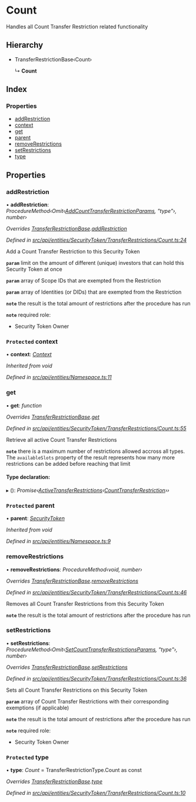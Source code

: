 # Count

Handles all Count Transfer Restriction related functionality

## Hierarchy

* TransferRestrictionBase‹Count›

  ↳ **Count**

## Index

### Properties

* [addRestriction](count.md#addrestriction)
* [context](count.md#protected-context)
* [get](count.md#get)
* [parent](count.md#protected-parent)
* [removeRestrictions](count.md#removerestrictions)
* [setRestrictions](count.md#setrestrictions)
* [type](count.md#protected-type)

## Properties

### addRestriction

• **addRestriction**: _ProcedureMethod‹Omit‹_[_AddCountTransferRestrictionParams_](../globals.md#addcounttransferrestrictionparams)_, "type"›, number›_

_Overrides_ [_TransferRestrictionBase_](transferrestrictionbase.md)_._[_addRestriction_](transferrestrictionbase.md#addrestriction)

_Defined in_ [_src/api/entities/SecurityToken/TransferRestrictions/Count.ts:24_](https://github.com/PolymathNetwork/polymesh-sdk/blob/a0872cf4/src/api/entities/SecurityToken/TransferRestrictions/Count.ts#L24)

Add a Count Transfer Restriction to this Security Token

**`param`** limit on the amount of different \(unique\) investors that can hold this Security Token at once

**`param`** array of Scope IDs that are exempted from the Restriction

**`param`** array of Identities \(or DIDs\) that are exempted from the Restriction

**`note`** the result is the total amount of restrictions after the procedure has run

**`note`** required role:

* Security Token Owner

### `Protected` context

• **context**: [_Context_](context.md)

_Inherited from void_

_Defined in_ [_src/api/entities/Namespace.ts:11_](https://github.com/PolymathNetwork/polymesh-sdk/blob/a0872cf4/src/api/entities/Namespace.ts#L11)

### get

• **get**: _function_

_Overrides_ [_TransferRestrictionBase_](transferrestrictionbase.md)_._[_get_](transferrestrictionbase.md#get)

_Defined in_ [_src/api/entities/SecurityToken/TransferRestrictions/Count.ts:55_](https://github.com/PolymathNetwork/polymesh-sdk/blob/a0872cf4/src/api/entities/SecurityToken/TransferRestrictions/Count.ts#L55)

Retrieve all active Count Transfer Restrictions

**`note`** there is a maximum number of restrictions allowed accross all types. The `availableSlots` property of the result represents how many more restrictions can be added before reaching that limit

#### Type declaration:

▸ \(\): _Promise‹_[_ActiveTransferRestrictions_](../interfaces/activetransferrestrictions.md)_‹_[_CountTransferRestriction_](../interfaces/counttransferrestriction.md)_››_

### `Protected` parent

• **parent**: [_SecurityToken_](securitytoken.md)

_Inherited from void_

_Defined in_ [_src/api/entities/Namespace.ts:9_](https://github.com/PolymathNetwork/polymesh-sdk/blob/a0872cf4/src/api/entities/Namespace.ts#L9)

### removeRestrictions

• **removeRestrictions**: _ProcedureMethod‹void, number›_

_Overrides_ [_TransferRestrictionBase_](transferrestrictionbase.md)_._[_removeRestrictions_](transferrestrictionbase.md#removerestrictions)

_Defined in_ [_src/api/entities/SecurityToken/TransferRestrictions/Count.ts:46_](https://github.com/PolymathNetwork/polymesh-sdk/blob/a0872cf4/src/api/entities/SecurityToken/TransferRestrictions/Count.ts#L46)

Removes all Count Transfer Restrictions from this Security Token

**`note`** the result is the total amount of restrictions after the procedure has run

### setRestrictions

• **setRestrictions**: _ProcedureMethod‹Omit‹_[_SetCountTransferRestrictionsParams_](../interfaces/setcounttransferrestrictionsparams.md)_, "type"›, number›_

_Overrides_ [_TransferRestrictionBase_](transferrestrictionbase.md)_._[_setRestrictions_](transferrestrictionbase.md#setrestrictions)

_Defined in_ [_src/api/entities/SecurityToken/TransferRestrictions/Count.ts:36_](https://github.com/PolymathNetwork/polymesh-sdk/blob/a0872cf4/src/api/entities/SecurityToken/TransferRestrictions/Count.ts#L36)

Sets all Count Transfer Restrictions on this Security Token

**`param`** array of Count Transfer Restrictions with their corresponding exemptions \(if applicable\)

**`note`** the result is the total amount of restrictions after the procedure has run

**`note`** required role:

* Security Token Owner

### `Protected` type

• **type**: _Count_ = TransferRestrictionType.Count as const

_Overrides_ [_TransferRestrictionBase_](transferrestrictionbase.md)_._[_type_](transferrestrictionbase.md#protected-abstract-type)

_Defined in_ [_src/api/entities/SecurityToken/TransferRestrictions/Count.ts:10_](https://github.com/PolymathNetwork/polymesh-sdk/blob/a0872cf4/src/api/entities/SecurityToken/TransferRestrictions/Count.ts#L10)

